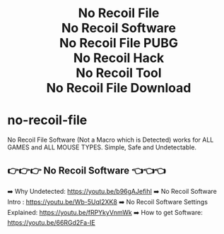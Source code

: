 <h1 align="center">
  <br>
  No Recoil File
  <br>
  No Recoil Software
  <br>
  No Recoil File PUBG
  <br>
  No Recoil Hack
  <br>
  No Recoil Tool
  <br>
  No Recoil File Download
</h1>


# no-recoil-file
No Recoil File Software (Not a Macro which is Detected) works for ALL GAMES and ALL MOUSE TYPES. Simple, Safe and Undetectable.

<h2>
👉👉👉 No Recoil Software 👈👈👈
</h2>


➡️ Why Undetected: https://youtu.be/b96gAJefihI
➡️ No Recoil Software Intro : https://youtu.be/Wb-5UqI2XK8
➡️ No Recoil Software Settings Explained: https://youtu.be/fRPYkyVnmWk
➡️ How to get Software: https://youtu.be/66RGd2Fa-IE










